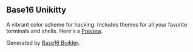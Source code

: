 ## Base16 Unikitty

A vibrant color scheme for hacking. Includes themes for all your favorite
terminals and shells. Here's a 
[Preview](http://htmlpreview.github.io/?https://github.com/joshwlewis/base16-unikitty/blob/master/output/preview/base16-unikitty.html).

Generated by [Base16 Builder](https://github.com/chriskempson/base16).
